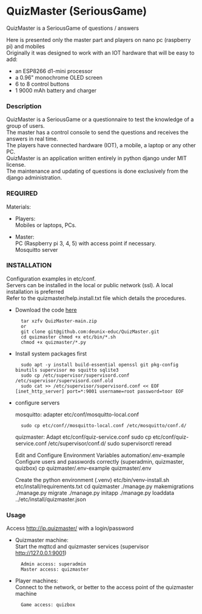 # QuizMaster (SeriousGame)
QuizMaster is a SeriousGame of questions / answers

Here is presented only the master part and players on nano pc (raspberry pi) and mobiles<br>
Originally it was designed to work with an IOT hardware that will be easy to add:

- an ESP8266 d1-mini processor
- a 0.96" monochrome OLED screen
- 6 to 8 control buttons
- 1 9000 mAh battery and charger

### Description
QuizMaster is a SeriousGame or a questionnaire to test the knowledge of a group of users.<br>
The master has a control console to send the questions and receives the answers in real time.<br>
The players have connected hardware (IOT), a mobile, a laptop or any other PC.<br>
QuizMaster is an application written entirely in python django under MIT license.<br>
The maintenance and updating of questions is done exclusively from the django administration.<br>

### REQUIRED
Materials:
- Players:<br>
Mobiles or laptops, PCs.

- Master:<br>
PC (Raspberry pi 3, 4, 5) with access point if necessary.<br>
Mosquitto server

### INSTALLATION
Configuration examples in etc/conf.<br>
Servers can be installed in the local or public network (ssl). A local installation is preferred<br>
Refer to the quizmaster/help.install.txt file which details the procedures.

- Download the code [here](https://github.com/deunix-educ/QuizMaster) 

        tar xzfv QuizMaster-main.zip 
        or 
        git clone git@github.com:deunix-educ/QuizMaster.git 
        cd quizmaster chmod +x etc/bin/*.sh 
        chmod +x quizmaster/*.py 

- Install system packages first 

        sudo apt -y install build-essential openssl git pkg-config binutils supervisor mo squitto sqlite3 
        sudo cp /etc/supervisor/supervisord.conf /etc/supervisor/supervisord.conf.old 
        sudo cat >> /etc/supervisor/supervisord.conf << EOF [inet_http_server] port=*:9001 username=root password=toor EOF 

- configure servers<br>

    mosquitto: adapter etc/conf/mosquitto-local.conf

        sudo cp etc/conf//mosquitto-local.conf /etc/mosquitto/conf.d/

    quizmaster: Adapt etc/conf/quiz-service.conf
        sudo cp etc/conf/quiz-service.conf /etc/supervisor/conf.d/
        sudo supervisorctl reread

    Edit and Configure Environment Variables automation/.env-example
        Configure users and passwords correctly (superadmin, quizmaster, quizbox)
        cp quizmaster/.env-example quizmaster/.env

    Create the python environment (.venv)
        etc/bin/venv-install.sh etc/install/requirements.txt
        cd quizmaster
        ./manage.py makemigrations
        ./manage.py migrate
        ./manage.py initapp
        ./manage.py loaddata ../etc/install/quizmaster.json

### Usage
Access http://ip.quizmaster/ with a login/password

- Quizmaster machine:<br>
    Start the mqttcd and quizmaster services (supervisor http://127.0.0.1:9001)

        Admin access: superadmin
        Master access: quizmaster

- Player machines:<br>
    Connect to the network, or better to the access point of the quizmaster machine

        Game access: quizbox
    
